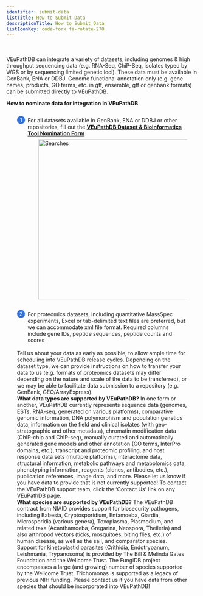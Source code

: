```yaml
---
identifier: submit-data
listTitle: How to Submit Data
descriptionTitle: How to Submit Data
listIconKey: code-fork fa-rotate-270
---
```

<style>
  .submit-data-feature {
    margin: auto;
  }
  .submit-data-feature--panels {
    display: flex;
    flex-wrap: wrap;
    align-items: flex-start;
    counter-reset: panel;
  }
  .submit-data-feature--panels > * {
    overflow: hidden;
    margin: 0 2em;
  }
  .submit-data-feature--panels > * > div {
    margin-top: 1em;
    margin-left: 2em;
    position: relative;
  }
  .submit-data-feature--panels > * img {
    margin-left: 2em;
  }
  .submit-data-feature--panels > * > div:before {
    counter-increment: panel;
    content: counter(panel);
    background: #3171d8;
    border-radius: 1em;
    height: 1.5em;
    width: 1.5em;
    display: inline-flex;
    justify-content: center;
    align-items: center;
    margin-right: .5em;
    color: white;
    position: absolute;
    left: -2em;
    top: -0.25em;
  }
     #topright {
    position: absolute;
    right: 1em;
    top: 3em;
    padding-top: 0.5em;
    padding-left: 0.5em;
    padding-right: 1.5em;
}
     #toprightsecond {
    position: absolute;
    right: 1em;
    top: 6em;
    padding: 0.5em;
}

</style>
	
<br/><br/>VEuPathDB can integrate a variety of datasets, including genomes & high throughput sequencing data (e.g. RNA-Seq, ChiP-Seq, isolates typed by WGS or by sequencing limited genetic loci). These data must be available in GenBank, ENA or DDBJ. Genome functional annotation only (e.g. gene names, products, GO terms, etc. in gff, ensemble, gtf or genbank formats) can be submitted directly to VEuPathDB.

<div class="submit-data-feature">
<p class="card-text"><b>How to nominate data for integration in VEuPathDB</b></p>

<div class="submit-data-feature--panels">
  <div>
    <div>For all datasets available in GenBank, ENA or DDBJ or other repositories, fill out the <a href="https://docs.google.com/forms/d/e/1FAIpQLScmRz2amcjBHQh0D1HPXwmAQTi-k67VRtXRoIOLopCCSo-VcA/viewform"><b>VEuPathDB Dataset & Bioinformatics Tool Nomination Form</b></a>
	</div>
      <img style="width: 30em; margin-top: .5em; margin-left: 4em;" src="{{ "/assets/images/resources_tools/nomination_form.png" | absolute_url }}" alt="Searches"/><br>
  </div>
<br/>
  
  <div>
    <div>For proteomics datasets, including quantitative MassSpec experiments, Excel or tab-delimited text files are preferred, but we can accommodate xml file format. Required columns include gene IDs, peptide sequences, peptide counts and scores
	</div>
  
<br>
Tell us about your data as early as possible, to allow ample time for scheduling into VEuPathDB release cycles. Depending on the dataset type, we can provide instructions on how to transfer your data to us (e.g. formats of proteomics datasets may differ depending on the nature and scale of the data to be transferred), or we may be able to facilitate data submission to a repository (e.g. GenBank, GEO/ArrayExpress). 

<br>
<b>What data types are supported by VEuPathDB?</b> 
In one form or another, VEuPathDB currently represents sequence data (genomes, ESTs, RNA-seq, generated on various platforms), comparative genomic information, DNA polymorphism and population genetics data, information on the field and clinical isolates (with geo-stratographic and other metadata), chromatin modification data (ChIP-chip and ChIP-seq), manually curated and automatically generated gene models and other annotation (GO terms, InterPro domains, etc.), transcript and proteomic profiling, and host response data sets (multiple platforms), interactome data, structural information, metabolic pathways and metabolomics data, phenotyping information, reagents (clones, antibodies, etc.), publication references, image data, and more. Please let us know if you have data to provide that is not currently supported! To contact the VEuPathDB support team, click the ‘Contact Us’ link on any VEuPathDB page. 

<br>
<b>What species are supported by VEuPathDB?</b> 
The VEuPathDB contract from NIAID provides support for biosecurity pathogens, including Babesia, Cryptosporidium, Entamoeba, Giardia, Microsporidia (various genera), Toxoplasma, Plasmodium, and related taxa (Acanthamoeba, Gregarina, Neospora, Theileria) and also arthropod vectors (ticks, mosquitoes, biting flies, etc.) of human disease, as well as the sail, and comparator species. Support for kinetoplastid parasites (Crithidia, Endotrypanum, Leishmania, Trypanosoma) is provided by The Bill & Melinda Gates Foundation and the Wellcome Trust. The FungiDB project encompasses a large (and growing) number of species supported by the Wellcome Trust. Trichomonas is supported as a legacy of previous NIH funding. Please contact us if you have data from other species that should be incorporated into VEuPathDB! 

</div>
